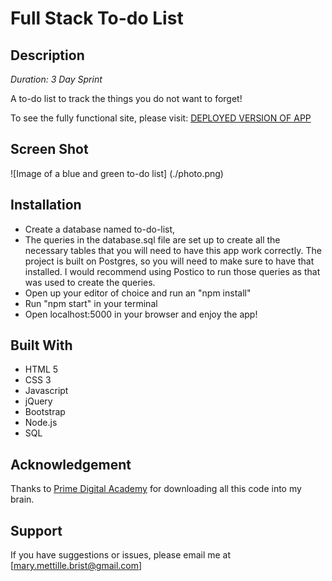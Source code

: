 # Full Stack To-do List

## Description

_Duration: 3 Day Sprint_

A to-do list to track the things you do not want to forget!

To see the fully functional site, please visit: [DEPLOYED VERSION OF APP](https://mmettille-to-do-list.herokuapp.com/)

## Screen Shot
![Image of a blue and green to-do list]
(./photo.png)

## Installation
- Create a database named to-do-list,
- The queries in the database.sql file are set up to create all the necessary tables that you will need to have this app work correctly. The project is built on Postgres, so you will need to make sure to have that installed. I would recommend using Postico to run those queries as that was used to create the queries.
- Open up your editor of choice and run an "npm install"
- Run "npm start" in your terminal
- Open localhost:5000 in your browser and enjoy the app!

## Built With

- HTML 5
- CSS 3
- Javascript
- jQuery
- Bootstrap
- Node.js
- SQL


## Acknowledgement
Thanks to [Prime Digital Academy](www.primeacademy.io) for downloading all this code into my brain.

## Support
If you have suggestions or issues, please email me at [mary.mettille.brist@gmail.com]
